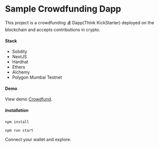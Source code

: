 # Sample Crowdfunding Dapp

This project is a crowdfunding :moneybag: Dapp(Think KickStarter) deployed on the blockchain and accepts contributions in crypto.

#### Stack
<ul>
  <li>Solidity</li>
  <li>NextJS</li>
  <li>Hardhat</li>
  <li>Ethers</li>
  <li>Alchemy</li>
  <li>Polygon Mumbai Testnet</li>
</ul>

#### Demo
View demo [Crowdfund](https://crowdfund-tau.vercel.app/).

##### Installation

```shell
npm install

npm run start
```
Connect your wallet and explore.
